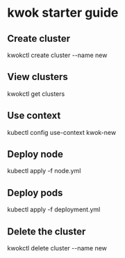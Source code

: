 # kwok starter guide

## Create cluster
kwokctl create cluster --name new

## View clusters
kwokctl get clusters

## Use context
kubectl config use-context kwok-new

## Deploy node
kubectl apply -f node.yml

## Deploy pods
kubectl apply -f deployment.yml

## Delete the cluster
kwokctl delete cluster --name new



